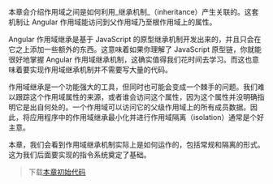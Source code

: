 本章会介绍作用域之间是如何利用_继承机制_（inheritance）产生关联的。这套机制让 Angular 作用域能访问到父作用域乃至根作用域上的属性。

Angular 作用域继承是基于 JavaScript 的原型继承机制开发出来的，并且只会在它之上添加一些额外的东西。这意味着如果你理解了 JavaScript 原型链，你就能很好地掌握 Angular 作用域继承机制，这确实值得我们花时间去学习。而这也意味着要实现作用域继承机制并不需要写大量的代码。

作用域继承是一个功能强大的工具，但同时也可能会变成一个棘手的问题。我们难以跟踪这个作用域属性的来源，或者谁会访问这个属性，因为这个属性并没明确指明它是出自何处的。一个作用域可以访问它的父级作用域上的所有成员数据。因此，将应用程序中的作用域继承最小化并进行作用域隔离（isolation）通常是个好主意。

本章，我们会看到作用域继承机制实际上是如何运作的，包括常规和隔离的形式。这为我们后面要实现的指令系统奠定了基础。

> 下载[本章初始代码](https://github.com/teropa/build-your-own-angularjs/releases/tag/chapter2-scope-methods)